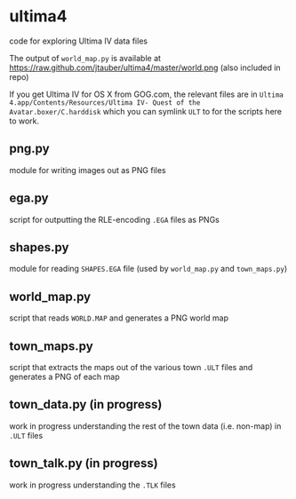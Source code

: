 ultima4
=======

code for exploring Ultima IV data files

The output of `world_map.py` is available at https://raw.github.com/jtauber/ultima4/master/world.png (also included in repo)

If you get Ultima IV for OS X from GOG.com, the relevant files are in `Ultima 4.app/Contents/Resources/Ultima IV- Quest of the Avatar.boxer/C.harddisk` which you can symlink `ULT` to for the scripts here to work.

png.py
------
module for writing images out as PNG files

ega.py
------
script for outputting the RLE-encoding `.EGA` files as PNGs

shapes.py
---------
module for reading `SHAPES.EGA` file (used by `world_map.py` and `town_maps.py`)

world_map.py
------------
script that reads `WORLD.MAP` and generates a PNG world map

town_maps.py
------------
script that extracts the maps out of the various town `.ULT` files and generates a PNG of each map

town_data.py (in progress)
--------------------------
work in progress understanding the rest of the town data (i.e. non-map) in `.ULT` files

town_talk.py (in progress)
--------------------------
work in progress understanding the `.TLK` files

